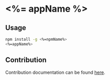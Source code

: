 
# <%= appName %>

## Usage

```bash
npm install -g <%=npmName%>
<%=appName%>
```

## Contribution

Contribution documentation can be found [here](CONTRIBUTING.md).
